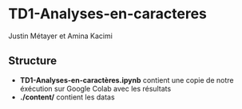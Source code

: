 # TD1-Analyses-en-caracteres

Justin Métayer et Amina Kacimi

## Structure
- **TD1-Analyses-en-caractères.ipynb** contient une copie de notre éxécution sur Google Colab avec les résultats
- **./content/** contient les datas
